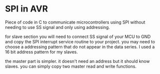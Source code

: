 # SPI in AVR
Piece of code in C to communicate microcontrollers using SPI without needing to use SS signal and only using addressing.



for slave section you will need to connect SS signal of your MCU to GND and copy the SPI interrupt service routine to your project. 
you may need to choose a addressing pattern that do not appear in the data series. I used a 16 bit address pattern for my slaves.

the master part is simpler. it doesn't need an address but it should know slaves. you can simply copy two master read and write functions.
